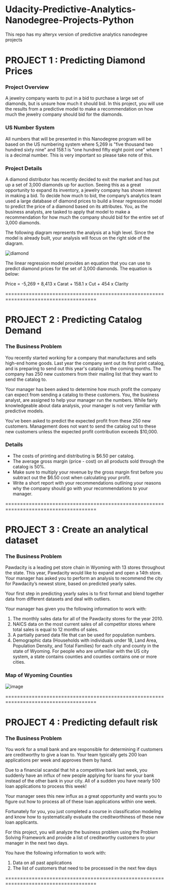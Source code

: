 # Udacity-Predictive-Analytics-Nanodegree-Projects-Python
This repo has my alteryx version of predictive analytics nanodegree projects

# PROJECT 1 : Predicting Diamond Prices
### Project Overview
A jewelry company wants to put in a bid to purchase a large set of diamonds, but is unsure how much it should bid. In this project, you will use the results from a predictive model to make a recommendation on how much the jewelry company should bid for the diamonds.

### US Number System
All numbers that will be presented in this Nanodegree program will be based on the US numbering system where 5,269 is "five thousand two hundred sixty nine" and 158.1 is "one hundred fifty eight point one" where 1 is a decimal number. This is very important so please take note of this.

### Project Details
A diamond distributor has recently decided to exit the market and has put up a set of 3,000 diamonds up for auction. Seeing this as a great opportunity to expand its inventory, a jewelry company has shown interest in making a bid. To decide how much to bid, the company’s analytics team used a large database of diamond prices to build a linear regression model to predict the price of a diamond based on its attributes. You, as the business analysts, are tasked to apply that model to make a recommendation for how much the company should bid for the entire set of 3,000 diamonds.

The following diagram represents the analysis at a high level. Since the model is already built, your analysis will focus on the right side of the diagram.

![diamond](https://user-images.githubusercontent.com/67826647/128141029-5e922a48-7b9b-4352-9bd3-284e00216cf6.png)

The linear regression model provides an equation that you can use to predict diamond prices for the set of 3,000 diamonds. The equation is below:

Price = -5,269 + 8,413 x Carat + 158.1 x Cut + 454 x Clarity

=====================================================================================

# PROJECT 2 : Predicting Catalog Demand

### The Business Problem
You recently started working for a company that manufactures and sells high-end home goods. Last year the company sent out its first print catalog, and is preparing to send out this year's catalog in the coming months. The company has 250 new customers from their mailing list that they want to send the catalog to.

Your manager has been asked to determine how much profit the company can expect from sending a catalog to these customers. You, the business analyst, are assigned to help your manager run the numbers. While fairly knowledgeable about data analysis, your manager is not very familiar with predictive models.

You’ve been asked to predict the expected profit from these 250 new customers. Management does not want to send the catalog out to these new customers unless the expected profit contribution exceeds $10,000.

### Details
* The costs of printing and distributing is $6.50 per catalog.
* The average gross margin (price - cost) on all products sold through the catalog is 50%.
* Make sure to multiply your revenue by the gross margin first before you subtract out the $6.50 cost when calculating your profit.
* Write a short report with your recommendations outlining your reasons why the company should go with your recommendations to your manager.

=====================================================================================

# PROJECT 3 : Create an analytical dataset

### The Business Problem
Pawdacity is a leading pet store chain in Wyoming with 13 stores throughout the state. This year, Pawdacity would like to expand and open a 14th store. Your manager has asked you to perform an analysis to recommend the city for Pawdacity’s newest store, based on predicted yearly sales.

Your first step in predicting yearly sales is to first format and blend together data from different datasets and deal with outliers.

Your manager has given you the following information to work with:

1. The monthly sales data for all of the Pawdacity stores for the year 2010.
2. NAICS data on the most current sales of all competitor stores where total sales is equal to 12 months of sales.
3. A partially parsed data file that can be used for population numbers.
4. Demographic data (Households with individuals under 18, Land Area, Population Density, and Total Families) for each city and county in the state of Wyoming. For people who are unfamiliar with the US city system, a state contains counties and counties contains one or more cities.

### Map of Wyoming Counties

![image](https://user-images.githubusercontent.com/67826647/128142306-180a18dd-b621-4ea7-ad0f-fcd3ff1d6722.png)

=====================================================================================

# PROJECT 4 : Predicting default risk

### The Business Problem
You work for a small bank and are responsible for determining if customers are creditworthy to give a loan to. Your team typically gets 200 loan applications per week and approves them by hand.

Due to a financial scandal that hit a competitive bank last week, you suddenly have an influx of new people applying for loans for your bank instead of the other bank in your city. All of a sudden you have nearly 500 loan applications to process this week!

Your manager sees this new influx as a great opportunity and wants you to figure out how to process all of these loan applications within one week.

Fortunately for you, you just completed a course in classification modeling and know how to systematically evaluate the creditworthiness of these new loan applicants.

For this project, you will analyze the business problem using the Problem Solving Framework and provide a list of creditworthy customers to your manager in the next two days.


You have the following information to work with:

1. Data on all past applications
2. The list of customers that need to be processed in the next few days

=====================================================================================
